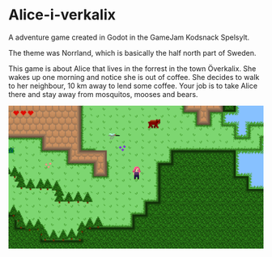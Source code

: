 # Alice-i-verkalix
A adventure game created in Godot in the GameJam Kodsnack Spelsylt.

The theme was Norrland, which is basically the half north part of Sweden. 

This game is about Alice that lives in the forrest in the town Överkalix. She wakes up one morning and notice she is out of coffee. She decides to walk to her neighbour, 10 km away to lend some coffee. 
Your job is to take Alice there and stay away from mosquitos, mooses and bears.

![Screenshot](alice_progress.PNG)

